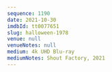 ```yaml
---
sequence: 1190
date: 2021-10-30
imdbId: tt0077651
slug: halloween-1978
venue: null
venueNotes: null
medium: 4k UHD Blu-ray
mediumNotes: Shout Factory, 2021
---
```

